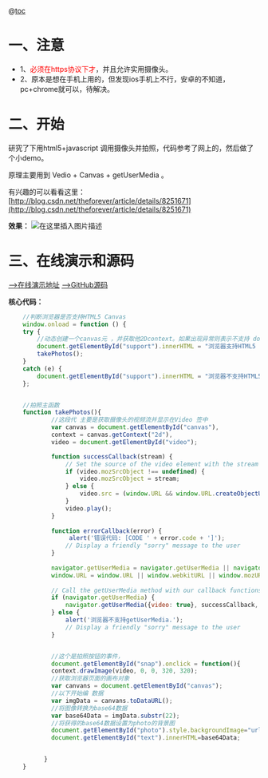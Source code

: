 @[toc](html5调用摄像头并拍照)

# 一、注意

- 1、<font color="red">必须在https协议下才</font>，并且允许实用摄像头。
- 2、原本是想在手机上用的，但发现ios手机上不行，安卓的不知道，pc+chrome就可以，待解决。

# 二、开始
研究了下用html5+javascript 调用摄像头并拍照，代码参考了网上的，然后做了个小demo。

原理主要用到 Vedio + Canvas + getUserMedia 。

有兴趣的可以看看这里：[http://blog.csdn.net/theforever/article/details/8251671](http://blog.csdn.net/theforever/article/details/8251671)

**效果：**
![在这里插入图片描述](https://img-blog.csdnimg.cn/20191015213828901.png?x-oss-process=image/watermark,type_ZmFuZ3poZW5naGVpdGk,shadow_10,text_aHR0cHM6Ly9ibG9nLmNzZG4ubmV0L2lhbWx1amluZ3Rhbw==,size_16,color_FFFFFF,t_70)
# 三、在线演示和源码

[-->在线演示地址](https://lujingtao.github.io/html5-camera-demo/)
[-->GitHub源码](https://github.com/lujingtao/html5-camera-demo)


**核心代码：**
```js
	//判断浏览器是否支持HTML5 Canvas
	window.onload = function () {
	try {                   
		//动态创建一个canvas元 ，并获取他2Dcontext。如果出现异常则表示不支持 document.createElement("canvas").getContext("2d");        
		document.getElementById("support").innerHTML = "浏览器支持HTML5 CANVAS";
		takePhotos();		
	}
	catch (e) {           
		document.getElementById("support").innerHTML = "浏览器不支持HTML5 CANVAS";}
	}; 


	//拍照主函数
	function takePhotos(){
			//这段代 主要是获取摄像头的视频流并显示在Video 签中
			var canvas = document.getElementById("canvas"),
			context = canvas.getContext("2d"),
			video = document.getElementById("video");

			function successCallback(stream) {
				// Set the source of the video element with the stream from the camera
				if (video.mozSrcObject !== undefined) {
					video.mozSrcObject = stream;
				} else {
					video.src = (window.URL && window.URL.createObjectURL(stream)) || stream;
				}
				video.play();
			}
		
			function errorCallback(error) {
				 alert('错误代码: [CODE ' + error.code + ']');
				// Display a friendly "sorry" message to the user
			}
		 
			navigator.getUserMedia = navigator.getUserMedia || navigator.webkitGetUserMedia || navigator.mozGetUserMedia || navigator.msGetUserMedia;
			window.URL = window.URL || window.webkitURL || window.mozURL || window.msURL;
		 
			// Call the getUserMedia method with our callback functions
			if (navigator.getUserMedia) {
				navigator.getUserMedia({video: true}, successCallback, errorCallback);
			} else {
				alert('浏览器不支持getUserMedia.');
				// Display a friendly "sorry" message to the user
			}


			//这个是拍照按钮的事件，  
			document.getElementById("snap").onclick = function(){
			context.drawImage(video, 0, 0, 320, 320);     
			//获取浏览器页面的画布对象
			var canvans = document.getElementById("canvas");
			//以下开始编 数据   
			var imgData = canvans.toDataURL(); 
			//将图像转换为base64数据
			var base64Data = imgData.substr(22); 
			//将获得的base64数据设置为photo的背景图
			document.getElementById("photo").style.backgroundImage="url(data:image/png;base64,"+base64Data+")";
			document.getElementById("text").innerHTML=base64Data;


		  }
	}
```
